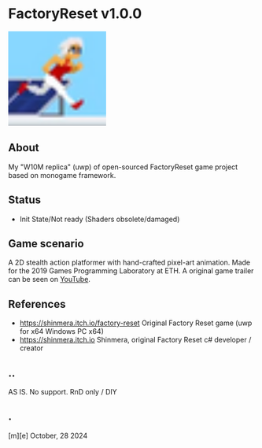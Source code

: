# FactoryReset v1.0.0
![](Images/logo.png)


## About
My "W10M replica" (uwp) of open-sourced FactoryReset game project based on monogame framework.

## Status
- Init State/Not ready (Shaders obsolete/damaged)

## Game scenario
A 2D stealth action platformer with hand-crafted pixel-art animation. Made for the 2019 Games Programming Laboratory at ETH. A original game trailer can be seen on [YouTube](https://www.youtube.com/watch?v=L0zmt9HId54).


## References
- https://shinmera.itch.io/factory-reset Original Factory Reset game (uwp for x64 Windows PC x64)
- https://shinmera.itch.io Shinmera, original Factory Reset c# developer / creator


## ..
AS IS. No support. RnD only / DIY

## .
[m][e] October, 28 2024


